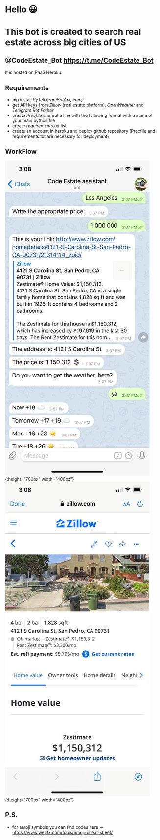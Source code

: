 # Hello :grinning:
# This bot is created to search real estate across big cities of US
## @CodeEstate_Bot https://t.me/CodeEstate_Bot

It is hosted on PaaS Heroku.

## Requirements
  * pip install *PyTelegramBotApi*, *emoji*
  * get API keys from *Zillow* (real estate platform), *OpenWeather* and *Telegram Bot Father*
  * create *Procfile* and put a line with the following format with a name of your main python file
  * create *requirements.txt* list
  * create an account in heroku and deploy github repository (Procfile and requirements.txt are necessary for deployment)

## WorkFlow
  ![Image of WorkingProgress](images/workflow.jpg){:height="700px" width="400px"}
  ![Image of OpenedLink](images/link.jpg){:height="700px" width="400px"}

## P.S.
 * for emoji symbols you can find codes here -> https://www.webfx.com/tools/emoji-cheat-sheet/
